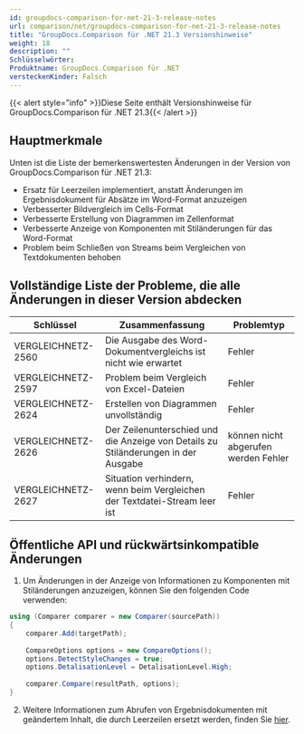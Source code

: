 ```yaml
---
id: groupdocs-comparison-for-net-21-3-release-notes
url: comparison/net/groupdocs-comparison-for-net-21-3-release-notes
title: "GroupDocs.Comparison für .NET 21.3 Versionshinweise"
weight: 18
description: ""
Schlüsselwörter:
Produktname: GroupDocs.Comparison für .NET
versteckenKinder: Falsch
---
```

{{< alert style="info" >}}Diese Seite enthält Versionshinweise für GroupDocs.Comparison für .NET 21.3{{< /alert >}}

## Hauptmerkmale

Unten ist die Liste der bemerkenswertesten Änderungen in der Version von GroupDocs.Comparison für .NET 21.3:

* Ersatz für Leerzeilen implementiert, anstatt Änderungen im Ergebnisdokument für Absätze im Word-Format anzuzeigen
* Verbesserter Bildvergleich im Cells-Format
* Verbesserte Erstellung von Diagrammen im Zellenformat
* Verbesserte Anzeige von Komponenten mit Stiländerungen für das Word-Format
* Problem beim Schließen von Streams beim Vergleichen von Textdokumenten behoben

## Vollständige Liste der Probleme, die alle Änderungen in dieser Version abdecken

| Schlüssel | Zusammenfassung | Problemtyp |
| --- | --- | --- |
| VERGLEICHNETZ-2560 | Die Ausgabe des Word-Dokumentvergleichs ist nicht wie erwartet | Fehler |
| VERGLEICHNETZ-2597 | Problem beim Vergleich von Excel-Dateien | Fehler |
| VERGLEICHNETZ-2624 | Erstellen von Diagrammen unvollständig | Fehler |
| VERGLEICHNETZ-2626 | Der Zeilenunterschied und die Anzeige von Details zu Stiländerungen in der Ausgabe | können nicht abgerufen werden Fehler |
| VERGLEICHNETZ-2627 | Situation verhindern, wenn beim Vergleichen der Textdatei-Stream leer ist | Fehler |


## Öffentliche API und rückwärtsinkompatible Änderungen

1. Um Änderungen in der Anzeige von Informationen zu Komponenten mit Stiländerungen anzuzeigen, können Sie den folgenden Code verwenden:

```csharp
using (Comparer comparer = new Comparer(sourcePath))
{
    comparer.Add(targetPath);
 
    CompareOptions options = new CompareOptions();
    options.DetectStyleChanges = true;
    options.DetalisationLevel = DetalisationLevel.High;
      
    comparer.Compare(resultPath, options);
}
```

2. Weitere Informationen zum Abrufen von Ergebnisdokumenten mit geändertem Inhalt, die durch Leerzeilen ersetzt werden, finden Sie [hier](https://docs.groupdocs.com/comparison/net/show-gap-lines/).

